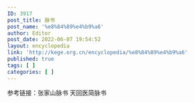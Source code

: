 ```yaml
---
ID: 3917
post_title: 脉书
post_name: '%e8%84%89%e4%b9%a6'
author: Editor
post_date: 2022-06-07 19:54:52
layout: encyclopedia
link: 'http://kege.org.cn/encyclopedia/%e8%84%89%e4%b9%a6'
published: true
tags: [ ]
categories: [ ]
---
```

参考链接：张家山脉书 天回医简脉书